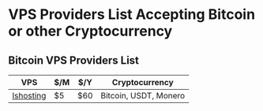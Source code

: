 # VPS Providers List Accepting Bitcoin or other Cryptocurrency

## Bitcoin VPS Providers List

VPS | $/M | $/Y | Cryptocurrency
--- | --- | --- | ---
[Ishosting](https://btc-vps.com/go/ishosting) | $5 | $60 | Bitcoin, USDT, Monero


